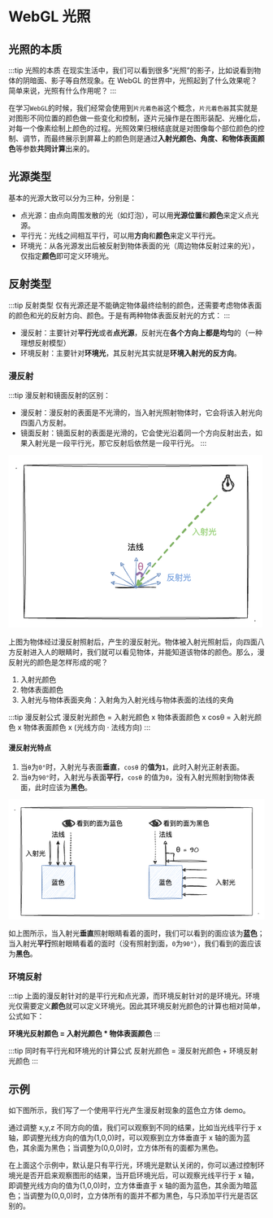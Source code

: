 # WebGL 光照

## 光照的本质

:::tip 光照的本质
在现实生活中，我们可以看到很多“光照”的影子，比如说看到物体的阴暗面、影子等自然现象。在 WebGL 的世界中，光照起到了什么效果呢？简单来说，光照有什么作用呢？
:::

在学习`WebGL`的时候，我们经常会使用到`片元着色器`这个概念，`片元着色器`其实就是对图形不同位置的颜色做一些变化和控制，逐片元操作是在图形装配、光栅化后，对每一个像素绘制上颜色的过程。光照效果归根结底就是对图像每个部位颜色的控制、调节，而最终展示到屏幕上的颜色则是通过**入射光颜色、角度、和物体表面颜色**等参数**共同计算**出来的。

## 光源类型

基本的光源大致可以分为三种，分别是：

- 点光源：由点向周围发散的光（如灯泡），可以用**光源位置**和**颜色**来定义点光源。
- 平行光：光线之间相互平行，可以用**方向**和**颜色**来定义平行光。
- 环境光：从各光源发出后被反射到物体表面的光（周边物体反射过来的光），仅指定**颜色**即可定义环境光。

## 反射类型

:::tip 反射类型
仅有光源还是不能确定物体最终绘制的颜色，还需要考虑物体表面的颜色和光的反射方向、颜色。于是有两种物体表面反射光的方式：
:::

- 漫反射：主要针对**平行光**或者**点光源**，反射光在**各个方向上都是均匀**的（一种理想反射模型）
- 环境反射：主要针对**环境光**，其反射光其实就是**环境入射光的反方向**。

### 漫反射

:::tip 漫反射和镜面反射的区别：

- 漫反射：漫反射的表面是不光滑的，当入射光照射物体时，它会将该入射光向四面八方反射。
- 镜面反射：镜面反射的表面是光滑的，它会使光沿着同一个方向反射出去，如果入射光是一段平行光，那它反射后依然是一段平行光。
  :::

![漫反射示意图](./images/bloom2.png)

上图为物体经过漫反射照射后，产生的漫反射光。物体被入射光照射后，向四面八方反射进入人的眼睛时，我们就可以看见物体，并能知道该物体的颜色。那么，漫反射光的颜色是怎样形成的呢？

1. 入射光颜色
2. 物体表面颜色
3. 入射光与物体表面夹角：入射角为入射光线与物体表面的法线的夹角

:::tip 漫反射公式
漫反射光颜色 = 入射光颜色 x 物体表面颜色 x cosθ = 入射光颜色 x 物体表面颜色 x (光线方向 · 法线方向)
:::

#### 漫反射光特点

1. 当`θ`为`0°`时，入射光与表面**垂直**，`cosθ` 的**值为`1`**，此时入射光正射表面。
2. 当`θ`为`90°`时，入射光与表面**平行**，`cosθ` 的值为`0`，没有入射光照射到物体表面，此时应该为**黑色**。

![漫反射](./images/bloom1.png)

如上图所示，当入射光**垂直**照射眼睛看着的面时，我们可以看到的面应该为**蓝色**；当入射光**平行**照射眼睛看着的面时（没有照射到面，`0`为`90°`），我们看到的面应该为**黑色**。

### 环境反射

:::tip
上面的漫反射针对的是平行光和点光源，而环境反射针对的是环境光。环境光仅需要定义**颜色**就可以定义环境光。因此其环境反射光颜色的计算也相对简单，公式如下：

**环境光反射颜色 = 入射光颜色 \* 物体表面颜色**
:::

:::tip 同时有平行光和环境光的计算公式
反射光颜色 = 漫反射光颜色 + 环境反射光颜色
:::

## 示例

如下图所示，我们写了一个使用平行光产生漫反射现象的蓝色立方体 demo。

<Light type="parallelLight" />

<script setup>
    import Light from '../components/demo/light.vue'
</script>

通过调整 x,y,z 不同方向的值，我们可以观察到不同的结果，比如当光线平行于 x 轴，即调整光线方向的值为(1,0,0)时，可以观察到立方体垂直于 x 轴的面为蓝色，其余面为黑色；当调整为(0,0,0)时，立方体所有的面都为黑色。

在上面这个示例中，默认是只有平行光，环境光是默认关闭的，你可以通过控制环境光是否开启来观察图形的结果，当开启环境光后，可以观察光线平行于 x 轴，即调整光线方向的值为(1,0,0)时，立方体垂直于 x 轴的面为蓝色，其余面为暗蓝色；当调整为(0,0,0)时，立方体所有的面并不都为黑色，与只添加平行光是否区别的。
